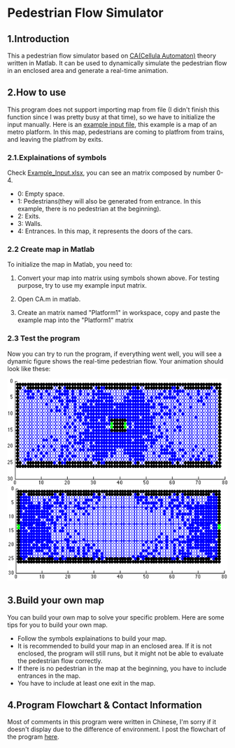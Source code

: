 # Pedestrian Flow Simulator
## 1.Introduction
This a pedestrian flow simulator based on [CA(Cellula Automaton)](https://en.wikipedia.org/wiki/Cellular_automaton) theory written in Matlab. It can be used to dynamically simulate the pedestrian flow in an enclosed area and generate a real-time animation.

## 2.How to use
This program does not support importing map from file (I didn't finish this function since I was pretty busy at that time), so we have to initialize the input manually. Here is an [example input file](https://github.com/xwying/Pedestrian_Flow_Simulation/blob/master/Example_Input.xlsx), this example is a map of an metro platform. In this map, pedestrians are coming to platfrom from trains, and leaving the platfrom by exits.

### 2.1.Explainations of symbols
Check [Example_Input.xlsx](https://github.com/xwying/Pedestrian_Flow_Simulation/blob/master/Example_Input.xlsx), you can see an matrix composed by number 0-4.
+ 0: Empty space.
+ 1: Pedestrians(they will also be generated from entrance. In this example, there is no pedestrian at the beginning).
+ 2: Exits.
+ 3: Walls. 
+ 4: Entrances. In this map, it represents the doors of the cars.

### 2.2 Create map in Matlab
To initialize the map in Matlab, you need to:

1. Convert your map into matrix using symbols shown above. For testing purpose, try to use my example input matrix.

2. Open CA.m in matlab. 

3. Create an matrix named "Platform1" in workspace, copy and paste the example map into the "Platform1" matrix

### 2.3 Test the program
Now you can try to run the program, if everything went well, you will see a dynamic figure shows the real-time pedestrian flow. Your animation should look like these:

![Picture1](https://github.com/xwying/Pedestrian_Flow_Simulation/blob/master/Example_output/Picture1.png)
![Picture2](https://github.com/xwying/Pedestrian_Flow_Simulation/blob/master/Example_output/Picture2.png)

## 3.Build your own map
You can build your own map to solve your specific problem. Here are some tips for you to build your own map.
+ Follow the symbols explainations to build your map.
+ It is recommended to build your map in an enclosed area. If it is not enclosed, the program will still runs, but it might not be able to evaluate the pedestrian flow correctly.
+ If there is no pedestrian in the map at the beginning, you have to include entrances in the map.
+ You have to include at least one exit in the map.

## 4.Program Flowchart & Contact Information
Most of comments in this program were written in Chinese, I'm sorry if it doesn't display due to the difference of environment. I post the flowchart of the program [here](https://github.com/xwying/Pedestrian_Flow_Simulation/blob/master/Flowchart.png).
